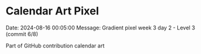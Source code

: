 # Calendar Art Pixel

Date: 2024-08-16 00:05:00
Message: Gradient pixel week 3 day 2 - Level 3 (commit 6/8)

Part of GitHub contribution calendar art
